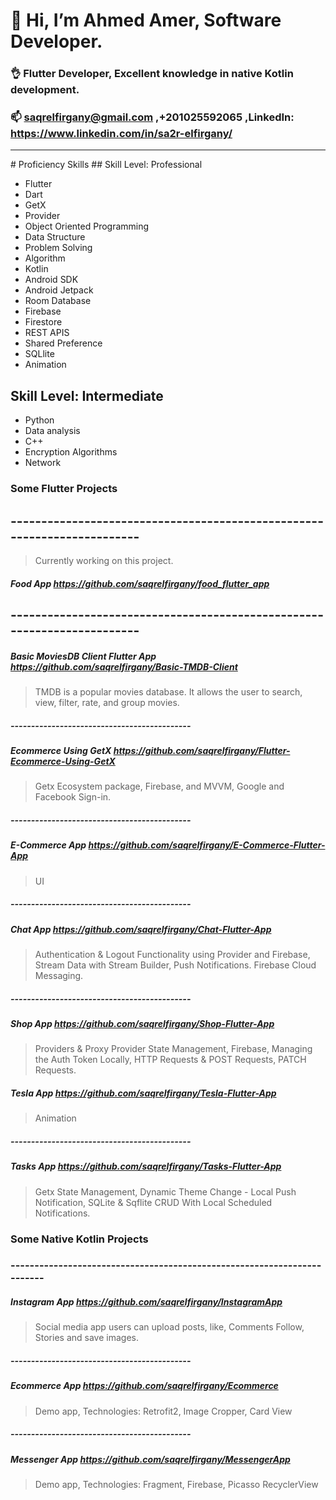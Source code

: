 #  👋 Hi, I’m Ahmed Amer, Software Developer.
### 👌 Flutter Developer, Excellent knowledge in native Kotlin development.
### 📫 saqrelfirgany@gmail.com ,+201025592065 ,LinkedIn: https://www.linkedin.com/in/sa2r-elfirgany/
 <hr>
# Proficiency Skills
## Skill Level: Professional

- Flutter 
- Dart
- GetX
- Provider
- Object Oriented Programming
- Data Structure
- Problem Solving
- Algorithm
- Kotlin
- Android SDK
- Android Jetpack
- Room Database
- Firebase
- Firestore
- REST APIS
- Shared Preference
- SQLlite
- Animation

## Skill Level: Intermediate
- Python
- Data analysis
- C++
- Encryption Algorithms
- Network


### Some Flutter Projects
## ------------------------------------------------------------------------
> Currently working on this project.
##### Food App https://github.com/saqrelfirgany/food_flutter_app

## ------------------------------------------------------------------------
##### Basic MoviesDB Client Flutter App https://github.com/saqrelfirgany/Basic-TMDB-Client
> TMDB is a popular movies database. It allows the user to search, view, filter, rate, and group movies.

##### --------------------------------------------
##### Ecommerce Using GetX  https://github.com/saqrelfirgany/Flutter-Ecommerce-Using-GetX
> Getx Ecosystem package, Firebase, and MVVM, Google and Facebook Sign-in.

##### --------------------------------------------
##### E-Commerce App  https://github.com/saqrelfirgany/E-Commerce-Flutter-App
> UI

##### --------------------------------------------
##### Chat App  https://github.com/saqrelfirgany/Chat-Flutter-App
> Authentication & Logout Functionality using Provider and Firebase, Stream Data with Stream Builder, Push Notifications. Firebase Cloud Messaging.

##### --------------------------------------------
##### Shop App  https://github.com/saqrelfirgany/Shop-Flutter-App
> Providers & Proxy Provider State Management, Firebase, Managing the Auth Token Locally, HTTP Requests & POST Requests, PATCH Requests.

##### Tesla App  https://github.com/saqrelfirgany/Tesla-Flutter-App
> Animation

##### --------------------------------------------
##### Tasks App  https://github.com/saqrelfirgany/Tasks-Flutter-App
> Getx State Management, Dynamic Theme Change - Local Push Notification, SQLite & Sqflite CRUD With Local Scheduled Notifications.


### Some Native Kotlin Projects
### ------------------------------------------------------------------------
##### Instagram App  https://github.com/saqrelfirgany/InstagramApp
> Social media app users can upload posts, like, Comments Follow, Stories and save images.

##### --------------------------------------------
##### Ecommerce App  https://github.com/saqrelfirgany/Ecommerce
> Demo app, Technologies: Retrofit2, Image Cropper, Card View

##### --------------------------------------------
##### Messenger App  https://github.com/saqrelfirgany/MessengerApp
> Demo app, Technologies: Fragment, Firebase, Picasso RecyclerView

